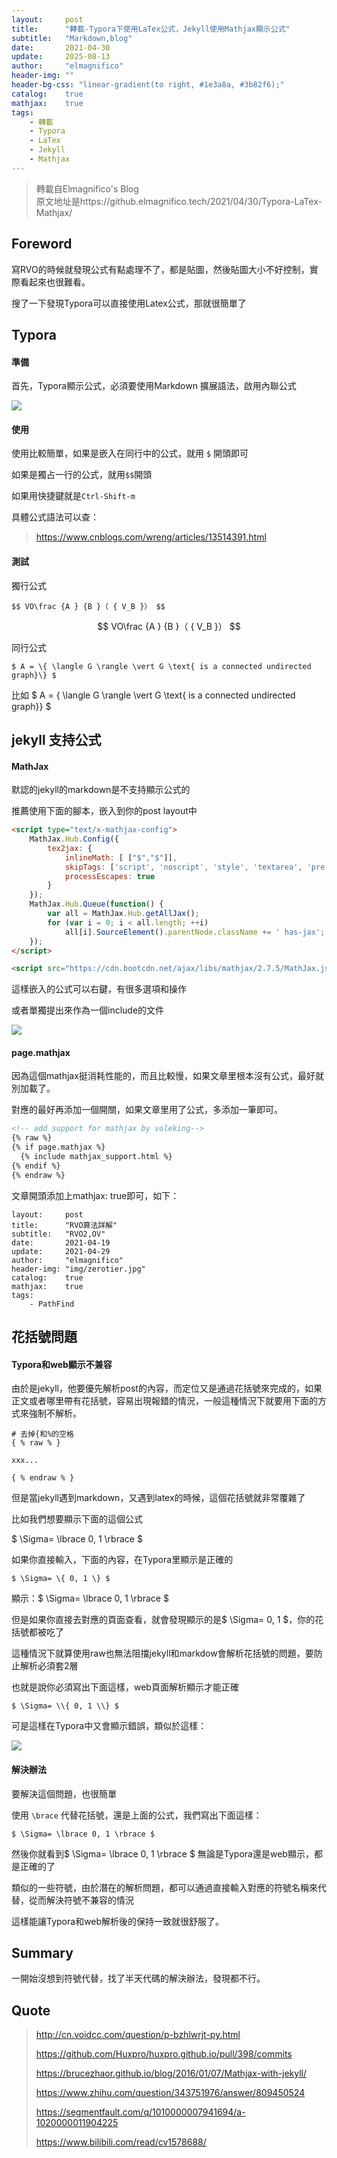 ```yaml
---
layout:     post
title:      "轉載-Typora下使用LaTex公式，Jekyll使用Mathjax顯示公式"
subtitle:   "Markdown,blog"
date:       2021-04-30
update:     2025-08-13
author:     "elmagnifico"
header-img: ""
header-bg-css: "linear-gradient(to right, #1e3a8a, #3b82f6);"
catalog:    true
mathjax:    true
tags:
    - 轉載
    - Typora
    - LaTex
    - Jekyll
    - Mathjax
---
```


> 轉載自Elmagnifico's Blog <br> 原文地址是https://github.elmagnifico.tech/2021/04/30/Typora-LaTex-Mathjax/

## Foreword

寫RVO的時候就發現公式有點處理不了，都是貼圖，然後貼圖大小不好控制，實際看起來也很難看。

搜了一下發現Typora可以直接使用Latex公式，那就很簡單了



## Typora

#### 準備

首先，Typora顯示公式，必須要使用Markdown 擴展語法，啟用內聯公式

![](https://cdn.jsdelivr.net/gh/allen57218/img@main/img/20250902064252_y7pppdm0it.webp)


#### 使用

使用比較簡單，如果是嵌入在同行中的公式，就用 `$` 開頭即可

如果是獨占一行的公式，就用`$$`開頭

如果用快捷鍵就是`Ctrl-Shift-m`



具體公式語法可以查：

> https://www.cnblogs.com/wreng/articles/13514391.html



#### 測試

獨行公式

```
$$ VO\frac {A } {B }（ { V_B }） $$

```

$$
VO\frac {A } {B }（ { V_B }）
$$

同行公式

```
$ A = \{ \langle G \rangle \vert G \text{ is a connected undirected graph}\} $
```

比如   $ A = \{ \langle G \rangle \vert G \text{ is a connected undirected graph}\} $  



## jekyll 支持公式

#### MathJax

默認的jekyll的markdown是不支持顯示公式的

推薦使用下面的腳本，嵌入到你的post layout中

```html
<script type="text/x-mathjax-config">
    MathJax.Hub.Config({
        tex2jax: {
            inlineMath: [ ["$","$"]],
            skipTags: ['script', 'noscript', 'style', 'textarea', 'pre', 'code'],
            processEscapes: true
        }
    });
    MathJax.Hub.Queue(function() {
        var all = MathJax.Hub.getAllJax();
        for (var i = 0; i < all.length; ++i)
            all[i].SourceElement().parentNode.className += ' has-jax';
    });
</script>

<script src="https://cdn.bootcdn.net/ajax/libs/mathjax/2.7.5/MathJax.js?config=TeX-MML-AM_CHTML"></script>
```

這樣嵌入的公式可以右鍵，有很多選項和操作



或者單獨提出來作為一個include的文件

![](https://cdn.jsdelivr.net/gh/allen57218/img@main/img/20250902064416_mu4hn1pyto.webp)

#### page.mathjax

因為這個mathjax挺消耗性能的，而且比較慢，如果文章里根本沒有公式，最好就別加載了。

對應的最好再添加一個開關，如果文章里用了公式，多添加一筆即可。

```html
<!-- add support for mathjax by voleking-->
{% raw %}
{% if page.mathjax %}
  {% include mathjax_support.html %}
{% endif %}
{% endraw %}
```





文章開頭添加上mathjax:    true即可，如下：

```
layout:     post
title:      "RVO算法詳解"
subtitle:   "RVO2,OV"
date:       2021-04-19
update:     2021-04-29
author:     "elmagnifico"
header-img: "img/zerotier.jpg"
catalog:    true
mathjax:    true
tags:
    - PathFind
```



## 花括號問題

#### Typora和web顯示不兼容

由於是jekyll，他要優先解析post的內容，而定位又是通過花括號來完成的，如果正文或者哪里帶有花括號，容易出現報錯的情況，一般這種情況下就要用下面的方式來強制不解析。

```
# 去掉{和%的空格
{ % raw % }

xxx...

{ % endraw % }
```

但是當jekyll遇到markdown，又遇到latex的時候，這個花括號就非常覆雜了



比如我們想要顯示下面的這個公式

$ \Sigma= \lbrace 0, 1 \rbrace $

如果你直接輸入，下面的內容，在Typora里顯示是正確的

```
$ \Sigma= \{ 0, 1 \} $
```

顯示：$ \Sigma= \lbrace 0, 1 \rbrace $



但是如果你直接去對應的頁面查看，就會發現顯示的是$ \Sigma=  0, 1  $，你的花括號都被吃了

這種情況下就算使用raw也無法阻擋jekyll和markdow會解析花括號的問題，要防止解析必須套2層

也就是說你必須寫出下面這樣，web頁面解析顯示才能正確

```
$ \Sigma= \\{ 0, 1 \\} $
```

可是這樣在Typora中又會顯示錯誤，類似於這樣：

![](https://cdn.jsdelivr.net/gh/allen57218/img@main/img/20250902064523_ax4vzrr6cs.webp)

#### 解決辦法

要解決這個問題，也很簡單

使用 `\brace` 代替花括號，還是上面的公式，我們寫出下面這樣：

```
$ \Sigma= \lbrace 0, 1 \rbrace $
```

然後你就看到$ \Sigma= \lbrace 0, 1 \rbrace $ 無論是Typora還是web顯示，都是正確的了



類似的一些符號，由於潛在的解析問題，都可以通過直接輸入對應的符號名稱來代替，從而解決符號不兼容的情況

這樣能讓Typora和web解析後的保持一致就很舒服了。



## Summary

一開始沒想到符號代替，找了半天代碼的解決辦法，發現都不行。



## Quote

> http://cn.voidcc.com/question/p-bzhlwrjt-py.html
>
> https://github.com/Huxpro/huxpro.github.io/pull/398/commits
>
> https://brucezhaor.github.io/blog/2016/01/07/Mathjax-with-jekyll/
>
> https://www.zhihu.com/question/343751976/answer/809450524
>
> https://segmentfault.com/q/1010000007941694/a-1020000011904225
>
> https://www.bilibili.com/read/cv1578688/
